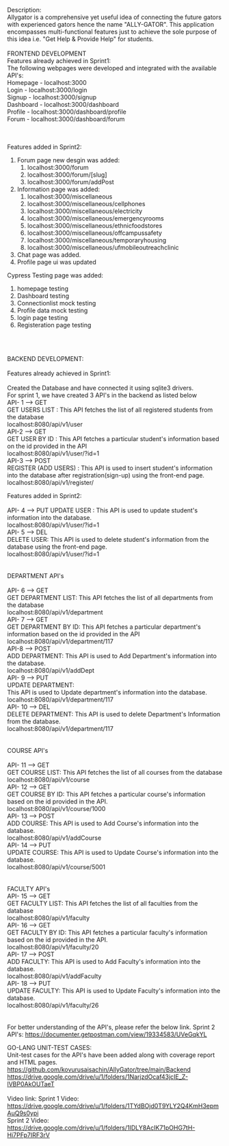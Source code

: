 Description:<br />
Allygator is a comprehensive yet useful idea of connecting the future gators with experienced gators hence the name "ALLY-GATOR". This application encompasses multi-functional features just to achieve the sole purpose of this idea i.e. "Get Help & Provide Help" for students.
<br />
<br />
FRONTEND DEVELOPMENT<br />
Features already achieved in Sprint1:<br />
The following webpages were developed and integrated with the available API's:<br />
Homepage - localhost:3000 <br />
Login - localhost:3000/login <br />
Signup - localhost:3000/signup <br />
Dashboard - localhost:3000/dashboard <br />
Profile - localhost:3000/dashboard/profile <br />
Forum - localhost:3000/dashboard/forum <br />
<br />
<br />

Features added in Sprint2:<br />
1. Forum page new desgin was added: <br />
    1.  localhost:3000/forum <br />
    2.  localhost:3000/forum/[slug] <br />
    3.  localhost:3000/forum/addPost <br />
2.  Information page was added: <br />
    1.  localhost:3000/miscellaneous <br />
    2.  localhost:3000/miscellaneous/cellphones <br />
    3.  localhost:3000/miscellaneous/electricity <br />
    4.  localhost:3000/miscellaneous/emergencyrooms <br />
    5.  localhost:3000/miscellaneous/ethnicfoodstores <br />
    6.  localhost:3000/miscellaneous/offcampussafety <br />
    7.  localhost:3000/miscellaneous/temporaryhousing <br />
    8.  localhost:3000/miscellaneous/ufmobileoutreachclinic <br />
3.  Chat page was added. <br />
4.  Profile page ui was updated <br />  

Cypress Testing page was added: <br /> 
1.  homepage testing <br />
2.  Dashboard testing <br />
3.  Connectionlist mock testing <br />
4.  Profile data mock testing <br />
5.  login page testing <br />
6.  Registeration page testing <br />
<br/>
<br />


BACKEND DEVELOPMENT:<br /><br />
Features already achieved in Sprint1:<br /><br />
Created the Database and have connected it using sqlite3 drivers.<br />
For sprint 1, we have created 3 API's in the backend as listed below<br />
API- 1 --> GET<br />
GET USERS LIST : This API fetches the list of all registered students from the database<br />
localhost:8080/api/v1/user<br />
API-2 --> GET<br />
GET USER BY ID : This API fetches a particular student's information based on the id provided in the API<br />
localhost:8080/api/v1/user/?id=1<br />
API-3 --> POST<br />
REGISTER (ADD USERS) : This API is used to insert student's information into the database after registration(sign-up) using the front-end page.<br />
localhost:8080/api/v1/register/<br />

Features added in Sprint2:<br /><br />
API- 4 --> PUT
UPDATE USER : This API is used to update student's information into the database.<br />
localhost:8080/api/v1/user/?id=1<br />
API- 5 --> DEL<br />
DELETE USER: This API is used to delete student's information from the database using the front-end page.<br />
localhost:8080/api/v1/user/?id=1<br />
<br /><br />
DEPARTMENT API's<br /><br />
API- 6 --> GET<br />
GET DEPARTMENT LIST: This API fetches the list of all departments from the database<br />
localhost:8080/api/v1/department<br />
API- 7 --> GET<br />
GET DEPARTMENT BY ID: This API fetches a particular department's information based on the id provided in the API<br />
localhost:8080/api/v1/department/117<br />
API-8 --> POST<br />
ADD DEPARTMENT: This API is used to Add Department's information into the database.<br />
localhost:8080/api/v1/addDept<br />
API- 9 --> PUT<br />
UPDATE DEPARTMENT: <br />
This API is used to Update department's information into the database.<br />
localhost:8080/api/v1/department/117<br />
API- 10 --> DEL<br />
DELETE DEPARTMENT: This API is used to delete Department's Information from the database.<br />
localhost:8080/api/v1/department/117<br />
<br /><br />
COURSE API's<br /><br />
API- 11 --> GET<br />
GET COURSE LIST: This API fetches the list of all courses from the database<br />
localhost:8080/api/v1/course<br />
API- 12 --> GET<br />
GET COURSE BY ID: This API fetches a particular course's information based on the id provided in the API.<br />
localhost:8080/api/v1/course/1000<br />
API- 13 --> POST<br />
ADD COURSE: This API is used to Add Course's information into the database.<br />
localhost:8080/api/v1/addCourse<br />
API- 14 --> PUT<br />
UPDATE COURSE: This API is used to Update Course's information into the database.<br />
localhost:8080/api/v1/course/5001<br />
<br /><br />
FACULTY API's<br />
API- 15 --> GET<br />
GET FACULTY LIST: This API fetches the list of all faculties from the database<br />
localhost:8080/api/v1/faculty<br />
API- 16 --> GET<br />
GET FACULTY BY ID: This API fetches a particular faculty's information based on the id provided in the API.<br />
localhost:8080/api/v1/faculty/20<br />
API- 17 --> POST<br />
ADD FACULTY: This API is used to Add Faculty's information into the database.<br />
localhost:8080/api/v1/addFaculty<br />
API- 18 --> PUT<br />
UPDATE FACULTY: This API is used to Update Faculty's information into the database.<br />
localhost:8080/api/v1/faculty/26<br />
<br /><br />
For better understanding of the API's, please refer the below link.
Sprint 2 API's: https://documenter.getpostman.com/view/19334583/UVeGqkYL <br />

GO-LANG UNIT-TEST CASES: <br />
Unit-test cases for the API's have been added along with coverage report and HTML pages.
https://github.com/kovurusaisachin/AllyGator/tree/main/Backend
https://drive.google.com/drive/u/1/folders/1NarjzdOcaf43jcIE_Z-lVBP0AkOUTaeT
<br /><br />
Video link:
Sprint 1 Video: https://drive.google.com/drive/u/1/folders/1TYdBOjd0T9YLY2Q4KmH3epmAuQ9s0ypi <br />
Sprint 2 Video: https://drive.google.com/drive/u/1/folders/1IDLY8AcIK71pOHG7tH-Hi7PFp7IRF3rV <br />
